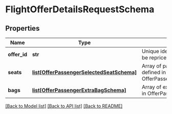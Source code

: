 # FlightOfferDetailsRequestSchema

## Properties
Name | Type | Description | Notes
------------ | ------------- | ------------- | -------------
**offer_id** | **str** | Unique identifier of the flight offer to be repriced. | [optional] 
**seats** | [**list[OfferPassengerSelectedSeatSchema]**](OfferPassengerSelectedSeatSchema.md) | Array of passenger seats, each defined in OfferPassengerSelectedSeatSchema. | [optional] 
**bags** | [**list[OfferPassengerExtraBagSchema]**](OfferPassengerExtraBagSchema.md) | Array of extra baggage, each defined in OfferPassengerExtraBagSchema. | [optional] 

[[Back to Model list]](../README.md#documentation-for-models) [[Back to API list]](../README.md#documentation-for-api-endpoints) [[Back to README]](../README.md)

